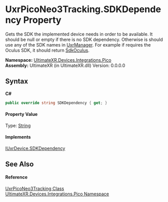 # UxrPicoNeo3Tracking.SDKDependency Property 
 

Gets the SDK the implemented device needs in order to be available. It should be null or empty if there is no SDK dependency. Otherwise is should use any of the SDK names in <a href="T_UltimateXR_Core_UxrManager">UxrManager</a>. For example if requires the Oculus SDK, it should return <a href="F_UltimateXR_Core_UxrManager_SdkOculus">SdkOculus</a>.

**Namespace:**&nbsp;<a href="N_UltimateXR_Devices_Integrations_Pico">UltimateXR.Devices.Integrations.Pico</a><br />**Assembly:**&nbsp;UltimateXR (in UltimateXR.dll) Version: 0.0.0.0

## Syntax

**C#**<br />
``` C#
public override string SDKDependency { get; }
```


#### Property Value
Type: <a href="https://docs.microsoft.com/dotnet/api/system.string" target="_blank" rel="noopener noreferrer">String</a>

#### Implements
<a href="P_UltimateXR_Devices_IUxrDevice_SDKDependency">IUxrDevice.SDKDependency</a><br />

## See Also


#### Reference
<a href="T_UltimateXR_Devices_Integrations_Pico_UxrPicoNeo3Tracking">UxrPicoNeo3Tracking Class</a><br /><a href="N_UltimateXR_Devices_Integrations_Pico">UltimateXR.Devices.Integrations.Pico Namespace</a><br />